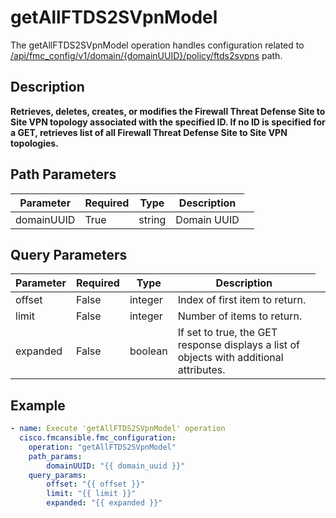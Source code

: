 # getAllFTDS2SVpnModel

The getAllFTDS2SVpnModel operation handles configuration related to [/api/fmc_config/v1/domain/{domainUUID}/policy/ftds2svpns](/paths//api/fmc_config/v1/domain/{domain_uuid}/policy/ftds2svpns.md) path.&nbsp;
## Description
**Retrieves, deletes, creates, or modifies the Firewall Threat Defense Site to Site VPN topology associated with the specified ID. If no ID is specified for a GET, retrieves list of all Firewall Threat Defense Site to Site VPN topologies.**

## Path Parameters
| Parameter | Required | Type | Description |
| --------- | -------- | ---- | ----------- |
| domainUUID | True | string <td colspan=3> Domain UUID |

## Query Parameters
| Parameter | Required | Type | Description |
| --------- | -------- | ---- | ----------- |
| offset | False | integer <td colspan=3> Index of first item to return. |
| limit | False | integer <td colspan=3> Number of items to return. |
| expanded | False | boolean <td colspan=3> If set to true, the GET response displays a list of objects with additional attributes. |

## Example
```yaml
- name: Execute 'getAllFTDS2SVpnModel' operation
  cisco.fmcansible.fmc_configuration:
    operation: "getAllFTDS2SVpnModel"
    path_params:
        domainUUID: "{{ domain_uuid }}"
    query_params:
        offset: "{{ offset }}"
        limit: "{{ limit }}"
        expanded: "{{ expanded }}"

```